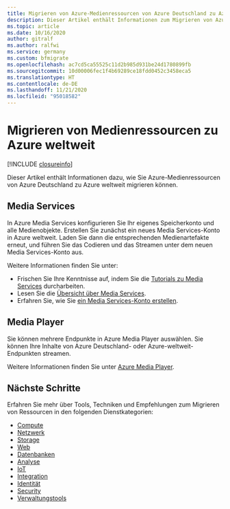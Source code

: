 ```yaml
---
title: Migrieren von Azure-Medienressourcen von Azure Deutschland zu Azure weltweit
description: Dieser Artikel enthält Informationen zum Migrieren von Azure-Medienressourcen von Azure Deutschland zu Azure weltweit.
ms.topic: article
ms.date: 10/16/2020
author: gitralf
ms.author: ralfwi
ms.service: germany
ms.custom: bfmigrate
ms.openlocfilehash: ac7cd5ca55525c11d2b985d931be24d1780899fb
ms.sourcegitcommit: 10d00006fec1f4b69289ce18fdd0452c3458eca5
ms.translationtype: HT
ms.contentlocale: de-DE
ms.lasthandoff: 11/21/2020
ms.locfileid: "95018582"
---
```

# <a name="migrate-media-resources-to-global-azure"></a>Migrieren von Medienressourcen zu Azure weltweit

[!INCLUDE [closureinfo](../../includes/germany-closure-info.md)]

Dieser Artikel enthält Informationen dazu, wie Sie Azure-Medienressourcen von Azure Deutschland zu Azure weltweit migrieren können.

## <a name="media-services"></a>Media Services

In Azure Media Services konfigurieren Sie Ihr eigenes Speicherkonto und alle Medienobjekte. Erstellen Sie zunächst ein neues Media Services-Konto in Azure weltweit. Laden Sie dann die entsprechenden Medienartefakte erneut, und führen Sie das Codieren und das Streamen unter dem neuen Media Services-Konto aus.

Weitere Informationen finden Sie unter:

- Frischen Sie Ihre Kenntnisse auf, indem Sie die [Tutorials zu Media Services](../media-services/previous/index.yml) durcharbeiten.
- Lesen Sie die [Übersicht über Media Services](../media-services/previous/media-services-overview.md).
- Erfahren Sie, wie Sie [ein Media Services-Konto erstellen](../media-services/previous/media-services-portal-create-account.md).

## <a name="media-player"></a>Media Player

Sie können mehrere Endpunkte in Azure Media Player auswählen. Sie können Ihre Inhalte von Azure Deutschland- oder Azure-weltweit-Endpunkten streamen.

Weitere Informationen finden Sie unter [Azure Media Player](https://ampdemo.azureedge.net/azuremediaplayer.html).

## <a name="next-steps"></a>Nächste Schritte

Erfahren Sie mehr über Tools, Techniken und Empfehlungen zum Migrieren von Ressourcen in den folgenden Dienstkategorien:

- [Compute](./germany-migration-compute.md)
- [Netzwerk](./germany-migration-networking.md)
- [Storage](./germany-migration-storage.md)
- [Web](./germany-migration-web.md)
- [Datenbanken](./germany-migration-databases.md)
- [Analyse](./germany-migration-analytics.md)
- [IoT](./germany-migration-iot.md)
- [Integration](./germany-migration-integration.md)
- [Identität](./germany-migration-identity.md)
- [Security](./germany-migration-security.md)
- [Verwaltungstools](./germany-migration-management-tools.md)